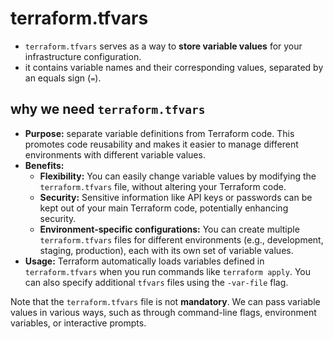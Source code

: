 # terraform.tfvars

- `terraform.tfvars` serves as a way to **store variable values** for your infrastructure configuration. 
- it contains variable names and their corresponding values, separated by an equals sign (`=`).

## why we need `terraform.tfvars`
- **Purpose:** separate variable definitions from Terraform code. This promotes code reusability and makes it easier to manage different environments with different variable values.
- **Benefits:**
    - **Flexibility:** You can easily change variable values by modifying the `terraform.tfvars` file, without altering your Terraform code.
    - **Security:** Sensitive information like API keys or passwords can be kept out of your main Terraform code, potentially enhancing security.
    - **Environment-specific configurations:** You can create multiple `terraform.tfvars` files for different environments (e.g., development, staging, production), each with its own set of variable values.
- **Usage:** Terraform automatically loads variables defined in `terraform.tfvars` when you run commands like `terraform apply`. You can also specify additional `tfvars` files using the `-var-file` flag.

Note that the `terraform.tfvars` file is not **mandatory**. 
We can pass variable values in various ways, such as through command-line flags, environment variables, or interactive prompts.

